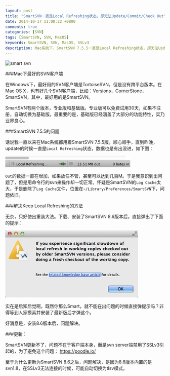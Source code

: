 ```yaml
---
layout: post
title: "SmartSVN一直是Local Refreshing状态，却无法Update/Commit/Check Out"
date: 2014-10-17 11:00:22 +0800
comments: true
categories: [SVN]
tags: [SmartSVN, SVN, MacOS]
keywords: SmartSVN, SVN, MacOS, SSLv3
description: Mac系统下，SmartSVN 7.5.5一直是Local Refreshing状态，却无法Update/Commit/Check Out的解决方法
---
```


![smart svn](http://www.wandisco.com/sites/all/themes/wandisco/assets/i/prod-detail/screens/smartsvn.png)

<!--more-->

###Mac下最好的SVN客户端

在Windows下，最好用的SVN客户端是TortoiseSVN，但是没有跨平台版本。在Mac OS X，也有好几个SVN客户端，比如：Versions，CornerStone，SmartSVN，其中，最好用的是SmartSVN。

SmartSVN有两个版本，专业版和基础版。专业版可以免费试用30天，如果不注册，自动切换为基础版。最重要的是，基础版已经涵盖了大部分的功能特性，实乃业界良心。


###SmartSVN 7.5.5的问题

话说我一直以来在Mac系统都用着SmartSVN 7.5.5版，顺心顺手，直到昨晚，update的时候一直是`Local Refreshing`状态，数据也是有出没进，如下图：

![smart svn slow local refresh](/images/2014/10/lessfun_smart_svn_keep_local_refreshing.jpg)

`Out`的数据一直在增加，如果放任不管，甚至可以达到几百M。于是我意识到出问题了，但是用命令行的svn来操作却一切正常。怀疑是SmartSVN的`Log Cache`太大，于是删除了`Log Cache`文件，位置在`~/Library/Preferences/SmartSVN`下，问题依旧。


###解决Keep Local Refreshing的方法

无奈，只好使出重装大法。下载、安装了SmartSVN 8.6版本后，直接弹出了下面的提示：

![smart svn slow local refresh](/images/2014/10/lessfun_smart_svn_update_tips.jpg)

实在是后知后觉啊，既然你那么Smart，就不能在出问题的时候直接弹提示吗？非得等到人家摸索并安装了最新版后才弹这个。

好消息是，安装8.6版本后，问题解决。

###更新：

SmartSVN更新不了，问题不在于客户端本身，而是svn server端禁用了SSLv3引起的，为了避免这个问题： https://poodle.io/

至于为什么更新为SmartSVN 8.6之后，问题解决，是因为8.6版本内置的是svn1.8，在SSLv3无法连接的时候，可能自动切换为tlsv模式。

